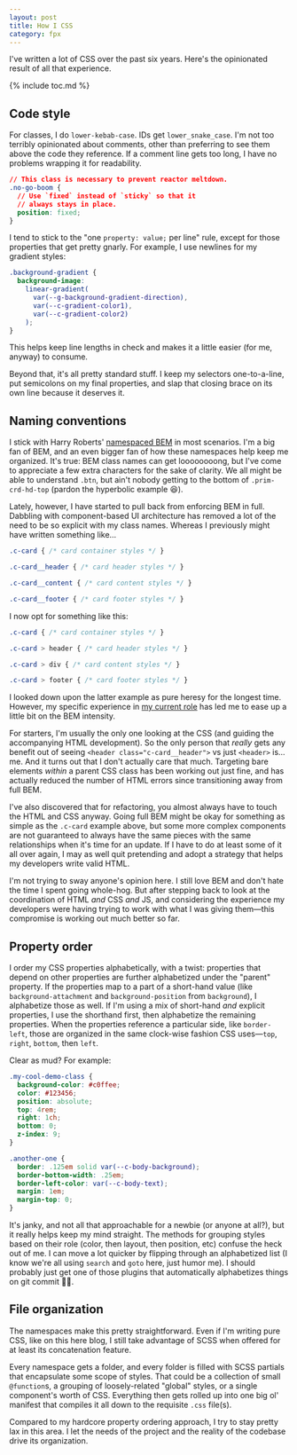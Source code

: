 ```yaml
---
layout: post
title: How I CSS
category: fpx
---
```


I've written a lot of CSS over the past six years. Here's the opinionated result
of all that experience.

{% include toc.md %}

## Code style

For classes, I do `lower-kebab-case`. IDs get `lower_snake_case`. I'm not too
terribly opinionated about comments, other than preferring to see them above the
code they reference. If a comment line gets too long, I have no problems
wrapping it for readability.

```css
// This class is necessary to prevent reactor meltdown.
.no-go-boom {
  // Use `fixed` instead of `sticky` so that it
  // always stays in place.
  position: fixed;
}
```

I tend to stick to the "one `property: value;` per line" rule, except for those
properties that get pretty gnarly. For example, I use newlines for my gradient
styles:

```css
.background-gradient {
  background-image:
    linear-gradient(
      var(--g-background-gradient-direction),
      var(--c-gradient-color1),
      var(--c-gradient-color2)
    );
}
```

This helps keep line lengths in check and makes it a little easier (for me,
anyway) to consume.

Beyond that, it's all pretty standard stuff. I keep my selectors one-to-a-line,
put semicolons on my final properties, and slap that closing brace on its own
line because it deserves it.

## Naming conventions

I stick with Harry Roberts' [namespaced
BEM](https://csswizardry.com/2015/03/more-transparent-ui-code-with-namespaces/)
in most scenarios. I'm a big fan of BEM, and an even bigger fan of how these
namespaces help keep me organized. It's true: BEM class names can get
loooooooong, but I've come to appreciate a few extra characters for the sake of
clarity. We all might be able to understand `.btn`, but ain't nobody getting to
the bottom of `.prim-crd-hd-top` (pardon the hyperbolic example 😆).

Lately, however, I have started to pull back from enforcing BEM in full.
Dabbling with component-based UI architecture has removed a lot of the need to
be so explicit with my class names. Whereas I previously might have written
something like&hellip;

```css
.c-card { /* card container styles */ }

.c-card__header { /* card header styles */ }

.c-card__content { /* card content styles */ }

.c-card__footer { /* card footer styles */ }
```

I now opt for something like this:

```css
.c-card { /* card container styles */ }

.c-card > header { /* card header styles */ }

.c-card > div { /* card content styles */ }

.c-card > footer { /* card footer styles */ }
```

I looked down upon the latter example as pure heresy for the longest time.
However, my specific experience in [my current role](/what-i-do/) has led me to
ease up a little bit on the BEM intensity.

For starters, I'm usually the only one looking at the CSS (and guiding the
accompanying HTML development). So the only person that _really_ gets any
benefit out of seeing `<header class="c-card__header">` vs just `<header>`
is&hellip;me. And it turns out that I don't actually care that much. Targeting
bare elements _within_ a parent CSS class has been working out just fine, and
has actually reduced the number of HTML errors since transitioning away from
full BEM.

I've also discovered that for refactoring, you almost always have to touch the
HTML and CSS anyway. Going full BEM might be okay for something as simple as the
`.c-card` example above, but some more complex components are not guaranteed to
always have the same pieces with the same relationships when it's time for an
update. If I have to do at least some of it all over again, I may as well quit
pretending and adopt a strategy that helps my developers write valid HTML.

I'm not trying to sway anyone's opinion here. I still love BEM and don't hate
the time I spent going whole-hog. But after stepping back to look at the
coordination of HTML _and_ CSS _and_ JS, and considering the experience my
developers were having trying to work with what I was giving them&mdash;this
compromise is working out much better so far.

## Property order

I order my CSS properties alphabetically, with a twist: properties that depend
on other properties are further alphabetized under the "parent" property. If the
properties map to a part of a short-hand value (like `background-attachment` and
`background-position` from `background`), I alphabetize those as well. If I'm
using a mix of short-hand _and_ explicit properties, I use the shorthand first,
then alphabetize the remaining properties. When the properties reference a
particular side, like `border-left`, those are organized in the same clock-wise
fashion CSS uses&mdash;`top`, `right`, `bottom`, then `left`.

Clear as mud? For example:

```css
.my-cool-demo-class {
  background-color: #c0ffee;
  color: #123456;
  position: absolute;
  top: 4rem;
  right: 1ch;
  bottom: 0;
  z-index: 9;
}

.another-one {
  border: .125em solid var(--c-body-background);
  border-bottom-width: .25em;
  border-left-color: var(--c-body-text);
  margin: 1em;
  margin-top: 0;
}
```

It's janky, and not all that approachable for a newbie (or anyone at all?), but
it really helps keep my mind straight. The methods for grouping styles based on
their role (color, then layout, then position, etc) confuse the heck out of me.
I can move a lot quicker by flipping through an alphabetized list (I know we're
all using `search` and `goto` here, just humor me). I should probably just get
one of those plugins that automatically alphabetizes things on git commit
🤷‍♂️.

## File organization

The namespaces make this pretty straightforward. Even if I'm writing pure CSS,
like on this here blog, I still take advantage of SCSS when offered for at least
its concatenation feature.

Every namespace gets a folder, and every folder is filled with SCSS partials
that encapsulate some scope of styles. That could be a collection of small
`@function`s, a grouping of loosely-related "global" styles, or a single
component's worth of CSS. Everything then gets rolled up into one big ol'
manifest that compiles it all down to the requisite `.css` file(s).

Compared to my hardcore property ordering approach, I try to stay pretty lax in
this area. I let the needs of the project and the reality of the codebase drive
its organization.
